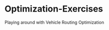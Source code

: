# Optimization-Exercises
Playing around with Vehicle Routing Optimization

<meta name="google-site-verification" content="5hneWOYx4zgqq4i5_OU2-AhLOadzMrW0UJoayl5R-gQ" />
